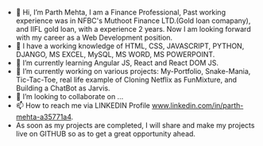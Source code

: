 - 👋 Hi, I’m Parth Mehta, I am a Finance Professional, Past working experience was in NFBC's Muthoot Finance LTD.(Gold loan comapany), and IIFL gold loan, with a experience 2 years. Now I am looking forward with my career as a Web Development position. 
- 👀 I have a working knowledge of HTML, CSS, JAVASCRIPT, PYTHON, DJANGO, MS EXCEL, MySQL, MS WORD, MS POWERPOINT.
- 🌱 I’m currently learning  Angular JS, React and React DOM JS.
- 🌱 I’m currently working on various projects: My-Portfolio, Snake-Mania, Tic-Tac-Toe, real life example of Cloning Netflix as FunMixture, and Building a ChatBot as Jarvis.
- 💞️ I’m looking to collaborate on ...
- 📫 How to reach me via LINKEDIN Profile www.linkedin.com/in/parth-mehta-a35771a4.
- As soon as my projects are completed, I will share and make my projects live on GITHUB so as to get a great opportunity ahead.

<!---
Parth007786/Parth007786 is a ✨ special ✨ repository because its `README.md` (this file) appears on your GitHub profile.
You can click the Preview link to take a look at your changes.
--->
